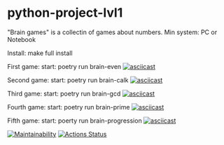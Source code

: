 # python-project-lvl1
"Brain games" is a collectin of games about numbers.
Min system: PC or Notebook

Install: make full install

First game:
start: poetry run brain-even
[![asciicast](https://asciinema.org/a/Rrdpz3ztTYwAfCGFPJbywjlO7.svg)](https://asciinema.org/a/Rrdpz3ztTYwAfCGFPJbywjlO7)

Second game:
start: poetry run brain-calk
[![asciicast](https://asciinema.org/a/FE0ews0VL3UtofrBPPSyv8YG6.svg)](https://asciinema.org/a/FE0ews0VL3UtofrBPPSyv8YG6)

Third game:
start: poetry run brain-gcd
[![asciicast](https://asciinema.org/a/C58TYTEFBWNCzuhWxRPX7FZKX.svg)](https://asciinema.org/a/C58TYTEFBWNCzuhWxRPX7FZKX)

Fourth game:
start: poetry run brain-prime
[![asciicast](https://asciinema.org/a/3j5nQCKcGSKhUpXVYUGxU5c29.svg)](https://asciinema.org/a/3j5nQCKcGSKhUpXVYUGxU5c29)

Fifth game:
start: poerty run brain-progression
[![asciicast](https://asciinema.org/a/tBl0TyklnNr1ncejr84bIfEwz.svg)](https://asciinema.org/a/tBl0TyklnNr1ncejr84bIfEwz)

[![Maintainability](https://api.codeclimate.com/v1/badges/2c8f2e05497e0f163356/maintainability)](https://codeclimate.com/github/nightdentist/python-project-lvl1/maintainability)
[![Actions Status](https://github.com/nightdentist/python-project-lvl1/workflows/hexlet-check/badge.svg)](https://github.com/nightdentist/python-project-lvl1/actions)